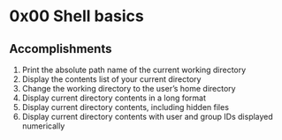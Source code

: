# 0x00 Shell basics
## Accomplishments

1. Print the absolute path name of the current working directory
2. Display the contents list of your current directory
3. Change the working directory to the user’s home directory
4. Display current directory contents in a long format
5. Display current directory contents, including hidden files
6. Display current directory contents with user and group IDs displayed numerically
